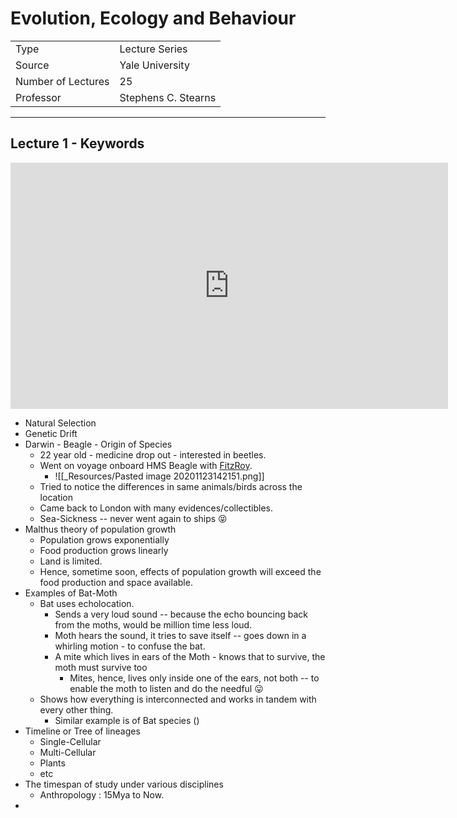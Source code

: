 # Evolution, Ecology and Behaviour

|                    |                     |
| ------------------ | ------------------- |
| Type               | Lecture Series      |
| Source             | Yale University     |
| Number of Lectures | 25                  |
| Professor          | Stephens C. Stearns |

***

## Lecture 1 - Keywords
<iframe width="700" height="394" src="https://www.youtube-nocookie.com/embed/VjgHd6HKtvE" frameborder="0" allow="accelerometer; autoplay; clipboard-write; encrypted-media; gyroscope; picture-in-picture" allowfullscreen></iframe>

* Natural Selection 
* Genetic Drift
* Darwin - Beagle - Origin of Species
	* 22 year old - medicine drop out - interested in beetles.
	* Went on voyage onboard HMS Beagle with [FitzRoy](https://en.wikipedia.org/wiki/Robert_FitzRoy).
		* ![[_Resources/Pasted image 20201123142151.png]]
	* Tried to notice the differences in same animals/birds across the location
	* Came back to London with many evidences/collectibles.
	* Sea-Sickness -- never went again to ships 😝
* Malthus theory of population growth
	* Population grows exponentially
	* Food production grows linearly
	* Land is limited.
	* Hence, sometime soon, effects of population growth will exceed the food production and space available.
* Examples of Bat-Moth
	* Bat uses echolocation.
		* Sends a very loud sound -- because the echo bouncing back from the moths, would be million time less loud. 
		* Moth hears the sound, it tries to save itself -- goes down in a whirling motion - to confuse the bat.
		* A mite which lives in ears of the Moth - knows that to survive, the moth must survive too
			* Mites, hence, lives only inside one of the ears, not both -- to enable the moth to listen and do the needful 😛
	* Shows how everything is interconnected and works in tandem with every other thing.
		* Similar example is of Bat species ()
* Timeline or Tree of lineages
	* Single-Cellular
	* Multi-Cellular
	* Plants
	* etc
* The timespan of study under various disciplines
	* Anthropology : 15Mya to Now.
* 